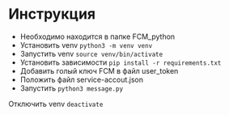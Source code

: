 # Инструкция  

- Необходимо находится в папке FCM_python
- Установить venv `python3 -m venv venv` 
- Запустить venv `source venv/bin/activate`
- Установить зависимости `pip install -r requirements.txt`
- Добавить голый ключ FCM в файл user_token
- Положить файл service-accout.json
- Запустить `python3 message.py`

Отключить venv `deactivate`